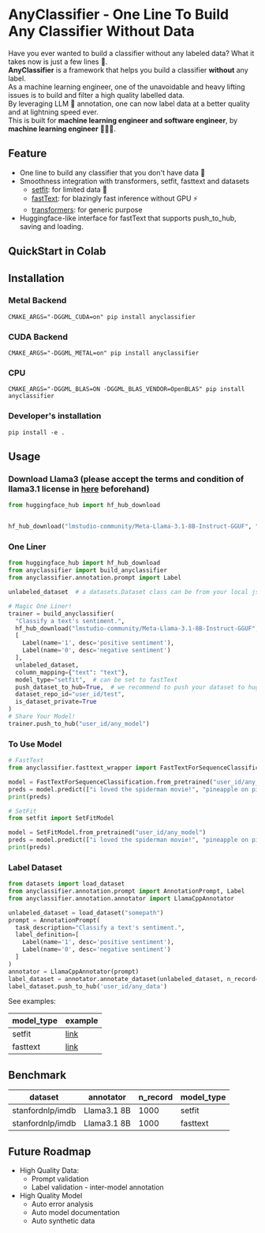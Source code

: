 # AnyClassifier - One Line To Build Any Classifier Without Data
Have you ever wanted to build a classifier without any labeled data? What it takes now is just a few lines 🤯.  
**AnyClassifier** is a framework that helps you build a classifier **without** any label.   
As a machine learning engineer, one of the unavoidable and heavy lifting issues is to build and filter a high quality labelled data.  
By leveraging LLM 🤖 annotation, one can now label data at a better quality and at lightning speed ever.   
This is built for **machine learning engineer and software engineer**, by **machine learning engineer** 👨🏻‍💻.   


## Feature
- One line to build any classifier that you don't have data 🤯
- Smoothness integration with transformers, setfit, fasttext and datasets
  - [setfit](https://github.com/huggingface/setfit): for limited data 🤗
  - [fastText](https://github.com/facebookresearch/fastText): for blazingly fast inference without GPU ⚡️
  - [transformers](https://github.com/huggingface/transformers): for generic purpose
- Huggingface-like interface for fastText that supports push_to_hub, saving and loading.

## QuickStart in Colab


## Installation
### Metal Backend
```shell
CMAKE_ARGS="-DGGML_CUDA=on" pip install anyclassifier
```

### CUDA Backend
```shell
CMAKE_ARGS="-DGGML_METAL=on" pip install anyclassifier
```

### CPU
```shell
CMAKE_ARGS="-DGGML_BLAS=ON -DGGML_BLAS_VENDOR=OpenBLAS" pip install anyclassifier
```

### Developer's installation
```shell
pip install -e .
```

## Usage
### Download Llama3 (please accept the terms and condition of llama3.1 license in [here](https://huggingface.co/meta-llama/Meta-Llama-3.1-8B-Instruct) beforehand)
```python
from huggingface_hub import hf_hub_download


hf_hub_download("lmstudio-community/Meta-Llama-3.1-8B-Instruct-GGUF", "Meta-Llama-3.1-8B-Instruct-Q8_0.gguf")
```

### One Liner

```python
from huggingface_hub import hf_hub_download
from anyclassifier import build_anyclassifier
from anyclassifier.annotation.prompt import Label

unlabeled_dataset  # a datasets.Dataset class can be from your local json/ csv, or from huggingface hub.

# Magic One Liner!
trainer = build_anyclassifier(
  "Classify a text's sentiment.",
  hf_hub_download("lmstudio-community/Meta-Llama-3.1-8B-Instruct-GGUF", "Meta-Llama-3.1-8B-Instruct-Q8_0.gguf"),
  [
    Label(name='1', desc='positive sentiment'),
    Label(name='0', desc='negative sentiment')
  ],
  unlabeled_dataset,
  column_mapping={"text": "text"},
  model_type="setfit",  # can be set to fastText
  push_dataset_to_hub=True,  # we recommend to push your dataset to huggingface, so that you won't lose it
  dataset_repo_id="user_id/test",
  is_dataset_private=True
)
# Share Your Model!
trainer.push_to_hub("user_id/any_model")
```

### To Use Model

```python
# FastText
from anyclassifier.fasttext_wrapper import FastTextForSequenceClassification

model = FastTextForSequenceClassification.from_pretrained("user_id/any_model")
preds = model.predict(["i loved the spiderman movie!", "pineapple on pizza is the worst 🤮"])
print(preds)

# SetFit
from setfit import SetFitModel

model = SetFitModel.from_pretrained("user_id/any_model")
preds = model.predict(["i loved the spiderman movie!", "pineapple on pizza is the worst 🤮"])
print(preds)
```

### Label Dataset

```python
from datasets import load_dataset
from anyclassifier.annotation.prompt import AnnotationPrompt, Label
from anyclassifier.annotation.annotator import LlamaCppAnnotator

unlabeled_dataset = load_dataset("somepath")
prompt = AnnotationPrompt(
  task_description="Classify a text's sentiment.",
  label_definition=[
    Label(name='1', desc='positive sentiment'),
    Label(name='0', desc='negative sentiment')
  ]
)
annotator = LlamaCppAnnotator(prompt)
label_dataset = annotator.annotate_dataset(unlabeled_dataset, n_record=1000)
label_dataset.push_to_hub('user_id/any_data')

```

See examples:  

| model_type | example                                  |
|------------|------------------------------------------|
| setfit     | [link](examples/train_setfit_model.py)   |
| fasttext   | [link](examples/train_fasttext_model.py) |


## Benchmark
| dataset          | annotator | n_record |model_type | 
|------------------|-----------|----------|------------| 
| stanfordnlp/imdb |Llama3.1 8B|1000| setfit| 
| stanfordnlp/imdb |Llama3.1 8B|1000| fasttext| 



## Future Roadmap
- High Quality Data:
  - Prompt validation
  - Label validation - inter-model annotation
- High Quality Model
  - Auto error analysis
  - Auto model documentation
  - Auto synthetic data
